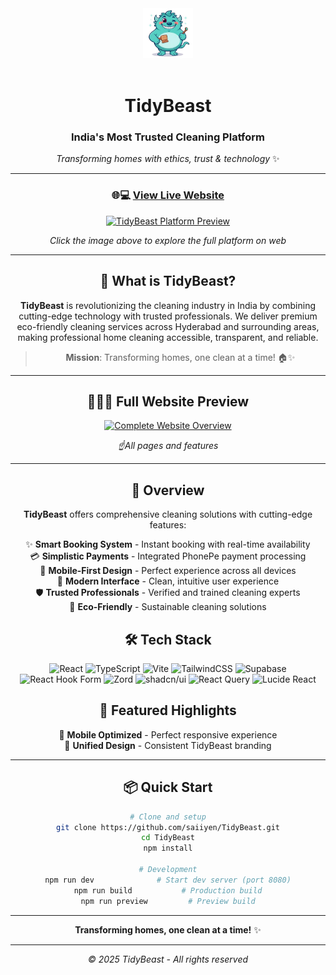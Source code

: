 <div align="center">

<div align="center">
  <img src="src/assets/tidybeast-logo.png" alt="TidyBeast Logo" width="80" height="80">
  <br><br>


# TidyBeast

### India's Most Trusted Cleaning Platform

*Transforming homes with ethics, trust & technology* ✨

---

### 🌐💻 **[View Live Website](https://tidybeast.lovable.app)**

[![TidyBeast Platform Preview](https://github.com/saiiyen/services-assets/raw/main/Home.png)](https://tidybeast.lovable.app)

*Click the image above to explore the full platform on web*

---







</div>

## 🎯 What is TidyBeast?

**TidyBeast** is revolutionizing the cleaning industry in India by combining cutting-edge technology with trusted professionals. We deliver premium eco-friendly cleaning services across Hyderabad and surrounding areas, making professional home cleaning accessible, transparent, and reliable.

> **Mission**: Transforming homes, one clean at a time! 🏠✨

---

## ⛓️‍💥👾 Full Website Preview

<div align="center">

[![Complete Website Overview](https://github.com/saiiyen/services-assets/blob/main/web.png)](https://tidybeast.lovable.app)

*☝️All pages and features*

</div>

---

## 🌟 Overview

**TidyBeast** offers comprehensive cleaning solutions with cutting-edge features:

✨ **Smart Booking System** - Instant booking with real-time availability  
💳 **Simplistic Payments** - Integrated PhonePe payment processing  
📱 **Mobile-First Design** - Perfect experience across all devices  
🎨 **Modern Interface** - Clean, intuitive user experience  
🛡️ **Trusted Professionals** - Verified and trained cleaning experts  
🌱 **Eco-Friendly** - Sustainable cleaning solutions

## 🛠️ Tech Stack

![React](https://img.shields.io/badge/React-18-61DAFB?style=flat-square&logo=react&logoColor=white)
![TypeScript](https://img.shields.io/badge/TypeScript-5.0-3178C6?style=flat-square&logo=typescript&logoColor=white)
![Vite](https://img.shields.io/badge/Vite-5.0-646CFF?style=flat-square&logo=vite&logoColor=white)
![TailwindCSS](https://img.shields.io/badge/Tailwind-3.4-38B2AC?style=flat-square&logo=tailwind-css&logoColor=white)
![Supabase](https://img.shields.io/badge/Supabase-Backend-181818?style=flat-square&logo=supabase&logoColor=white)
![React Hook Form](https://img.shields.io/badge/React–Hook–Form-EC5990?style=for-the-badge&logo=reacthookform&logoColor=white)
![Zord](https://img.shields.io/badge/Zord-FF5C5C?style=for-the-badge&logo=Zord&logoColor=white)
![shadcn/ui](https://img.shields.io/badge/shadcn%2Fui-000000?style=flat-square&logo=shadcnui&logoColor=white)
![React Query](https://img.shields.io/badge/React%20Query-FF4154?style=flat-square&logo=reactquery&logoColor=white)
![Lucide React](https://img.shields.io/badge/Lucide%20React-000000?style=flat-square&logo=lucide&logoColor=white)

## 🎉 Featured Highlights

 
📱 **Mobile Optimized** - Perfect responsive experience  
🎨 **Unified Design** - Consistent TidyBeast branding

---

## 📦 Quick Start

```bash
# Clone and setup
git clone https://github.com/saiiyen/TidyBeast.git
cd TidyBeast
npm install

# Development
npm run dev              # Start dev server (port 8080)
npm run build           # Production build
npm run preview         # Preview build
```



 

---

<div align="center">



**Transforming homes, one clean at a time!** ✨

---

*© 2025 TidyBeast - All rights reserved*

</div>
